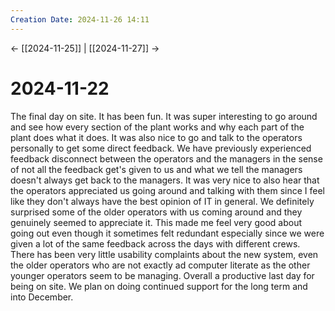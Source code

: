 ```yaml
---
Creation Date: 2024-11-26 14:11
---
```


<- [[2024-11-25]] | [[2024-11-27]]  ->

# 2024-11-22
The final day on site. It has been fun. It was super interesting to go around and see how every section of the plant works and why each part of the plant does what it does. It was also nice to go and talk to the operators personally to get some direct feedback. We have previously experienced feedback disconnect between the operators and the managers in the sense of not all the feedback get's given to us and what we tell the managers doesn't always get back to the managers. It was very nice to also hear that the operators appreciated us going around and talking with them since I feel like they don't always have the best opinion of IT in general. We definitely surprised some of the older operators with us coming around and they genuinely seemed to appreciate it. This made me feel very good about going out even though it sometimes felt redundant especially since we were given a lot of the same feedback across the days with different crews. There has been very little usability complaints about the new system, even the older operators who are not exactly ad computer literate as the other younger operators seem to be managing. Overall a productive last day for being on site. We plan on doing continued support for the long term and into December. 